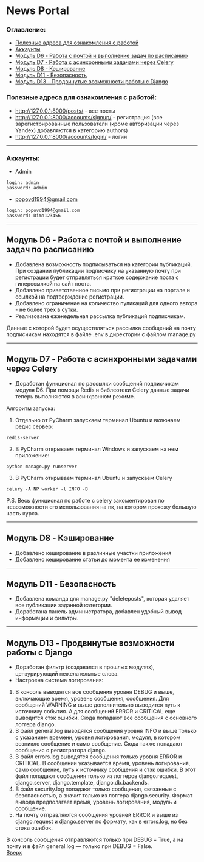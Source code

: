 # <a id='up'>News Portal</a>

### Оглавление:
- [Полезные адреса для ознакомления с работой](#1)
- [Аккаунты](#2)
- [Модуль D6 - Работа с почтой и выполнение задач по расписанию](#3)
- [Модуль D7 - Работа с асинхронными задачами через Celery](#4)
- [Модуль D8 - Кэширование](#5)
- [Модуль D11 - Безопасность](#6)
- [Модуль D13 - Продвинутые возможности работы с Django](#7)

### <a id='1'>Полезные адреса для ознакомления с работой</a>:
- http://127.0.0.1:8000/posts/ - все посты
- http://127.0.0.1:8000/accounts/signup/ - регистрация (все зарегистрированные пользователи (кроме авторизации через Yandex) добавляются в категорию authors)
- http://127.0.0.1:8000/accounts/login/ - логин
---

### <a id='2'>Аккаунты</a>:
- Admin
```
login: admin
password: admin
```


- popovd1994@gmail.com
```
login: popovd1994@gmail.com
password: Dima123456
```

---
## <a id='3'>Модуль D6</a> - Работа с почтой и выполнение задач по расписанию
- Добавлена возможность подписываться на категории публикаций. При создании публикации подписчику на указанную почту при регистрации будет отправляться краткое содержание поста с гиперссылкой на сайт поста.
- Добавлено приветственное письмо при регистрации на портале и ссылкой на подтверждение регистрации.
- Добавлено ограничение на количество пуликаций для одного автора - не более трех в сутки.
- Реализована еженедельная рассылка публикаций подписчикам.  

Данные с которой будет осуществляться рассылка сообщений на почту подписчикам находятся в файле .env в директории с файлом manage.py

---
## <a id='4'>Модуль D7</a> - Работа с асинхронными задачами через Celery
- Доработан функционал по рассылки сообщений подписчикам модуля D6. При помощи Redis и библеотеки Celery данные задачи теперь выполняются в асинхронном режиме.  

Алгоритм запуска:
1. Отдельно от PyCharm запускаем терминал Ubuntu и включаем редис сервер:
```
redis-server
```
2. В PyCharm открываем терминал Windows и запускаем на нем приложение:
```
python manage.py runserver
```
3. В PyCharm открываем терминал Ubuntu и запускаем Celery
```
celery -A NP worker -l INFO -B
```
P.S. Весь функционал по работе с celery закоментирован по невозможности его использования на пк, на котором прохожу большую часть курса.

---
## <a id='5'>Модуль D8</a> - Кэширование
- Добавлено кеширование в различные участки приложения
- Добавлено кеширование статьи до момента ее изменения

---
## <a id='6'>Модуль D11</a> - Безопасность
- Добавлена команда для manage.py "deleteposts", которая удаляет все публикации заданной категории.
- Доработана панель администратора, добавлен удобный вывод информации и фильтры.

---
## <a id='7'>Модуль D13</a> - Продвинутые возможности работы с Django
- Доработан фильтр (создавался в прошлых модулях), цензурирующий нежелательные слова.
- Настроена система логирования:
1. В консоль выводятся все сообщения уровня DEBUG и выше, включающие время, уровень сообщения, сообщения. Для сообщений WARNING и выше дополнительно выводится путь к источнику события. А для сообщений ERROR и CRITICAL еще выводится стэк ошибки. Сюда попадают все сообщения с основного логгера django.
2. В файл general.log выводятся сообщения уровня INFO и выше только с указанием времени, уровня логирования, модуля, в котором возникло сообщение и само сообщение. Сюда также попадают сообщения с регистратора django.
3. В файл errors.log выводятся сообщения только уровня ERROR и CRITICAL. В сообщении указывается время, уровень логирования, само сообщение, путь к источнику сообщения и стэк ошибки. В этот файл попадают сообщения только из логгеров django.request, django.server, django.template, django.db.backends.
4. В файл security.log попадают только сообщения, связанные с безопасностью, а значит только из логгера django.security. Формат вывода предполагает время, уровень логирования, модуль и сообщение.
5. На почту отправляются сообщения уровней ERROR и выше из django.request и django.server по формату, как в errors.log, но без стэка ошибок.  

В консоль сообщения отправляются только при DEBUG = True, а на почту и в файл general.log — только при DEBUG = False.  
[Вверх](#up)
